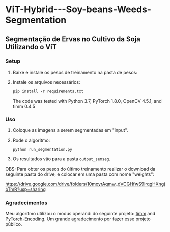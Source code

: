 # ViT-Hybrid---Soy-beans-Weeds-Segmentation

## Segmentação de Ervas no Cultivo da Soja Utilizando o ViT

### Setup 

1) Baixe e instale os pesos de treinamento na pasta de pesos:
  
2) Instale os arquivos necessários: 

    ```shell
    pip install -r requirements.txt
    ```

   The code was tested with Python 3.7, PyTorch 1.8.0, OpenCV 4.5.1, and timm 0.4.5

### Uso

1) Coloque as imagens a serem segmentadas em "input".

2) Rode o algoritmo:

    ```shell
    python run_segmentation.py
    ```

3) Os resultados vão para a pasta `output_semseg`.

OBS: Para obter os pesos do último treinamento realizar o download da seguinte pasta do drive, e colocar em uma pasta com nome "weights": 

https://drive.google.com/drive/folders/10moyrAqmw_dVCGHfwS9irqgHXngjbTmR?usp=sharing


### Agradecimentos

Meu algoritmo utilizou o modus operandi do seguinte projeto: [timm](https://github.com/rwightman/pytorch-image-models) and [PyTorch-Encoding](https://github.com/zhanghang1989/PyTorch-Encoding). Um grande agradecimento por fazer esse projeto público.
